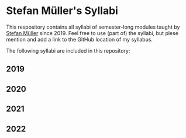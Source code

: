 # Stefan Müller's Syllabi

This respository contains all syllabi of semester-long modules taught by [Stefan Müller](https://muellerstefan.net) since 2019. Feel free to use (part of) the syllabi, but plese mention and add a link to the GitHub location of my syllabus.

The following syllabi are included in this repository:

## 2019

## 2020

## 2021

## 2022
